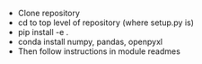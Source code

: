- Clone repository
- cd to top level of repository (where setup.py is)
- pip install -e .
- conda install numpy, pandas, openpyxl
- Then follow instructions in module readmes
